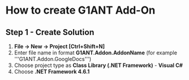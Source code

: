 
# How to create G1ANT Add-On

## Step 1 - Create Solution

1. **File -> New -> Project [Ctrl+Shift+N]**
2. Enter file name in format **G1ANT.Addon.AddonName** (for example '''G1ANT.Addon.GoogleDocs''')
3. Choose project type as **Class Library (.NET Framework)** - **Visual C#**
4. Choose **.NET Framework 4.6.1**
